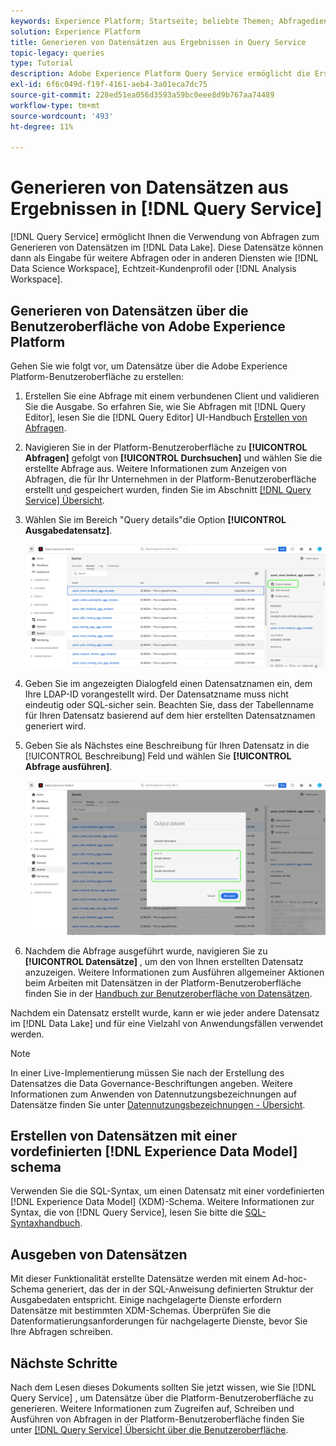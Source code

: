 ```yaml
---
keywords: Experience Platform; Startseite; beliebte Themen; Abfragedienst; Query Service; Datensätze generieren; Datensatz generieren; Datensatz erstellen; Datensatz erstellen
solution: Experience Platform
title: Generieren von Datensätzen aus Ergebnissen in Query Service
topic-legacy: queries
type: Tutorial
description: Adobe Experience Platform Query Service ermöglicht die Erstellung von Datensätzen über die Benutzeroberfläche. Nachdem ein Datensatz erstellt wurde, kann er wie jeder andere Datensatz im Data Lake aufgerufen und für eine Vielzahl von Anwendungsfällen verwendet werden.
exl-id: 6f6c049d-f19f-4161-aeb4-3a01eca7dc75
source-git-commit: 228ed51ea056d3593a59bc0eee8d9b767aa74489
workflow-type: tm+mt
source-wordcount: '493'
ht-degree: 11%

---
```


# Generieren von Datensätzen aus Ergebnissen in [!DNL Query Service]

[!DNL Query Service] ermöglicht Ihnen die Verwendung von Abfragen zum Generieren von Datensätzen im [!DNL Data Lake]. Diese Datensätze können dann als Eingabe für weitere Abfragen oder in anderen Diensten wie [!DNL Data Science Workspace], Echtzeit-Kundenprofil oder [!DNL Analysis Workspace].

## Generieren von Datensätzen über die Benutzeroberfläche von Adobe Experience Platform

<!-- Screenshot for #3 will need to be updated if schedule queries is moved. -->

Gehen Sie wie folgt vor, um Datensätze über die Adobe Experience Platform-Benutzeroberfläche zu erstellen:

1. Erstellen Sie eine Abfrage mit einem verbundenen Client und validieren Sie die Ausgabe. So erfahren Sie, wie Sie Abfragen mit [!DNL Query Editor], lesen Sie die [!DNL Query Editor] UI-Handbuch [Erstellen von Abfragen](./user-guide.md#writing-queries).

2. Navigieren Sie in der Platform-Benutzeroberfläche zu **[!UICONTROL Abfragen]** gefolgt von **[!UICONTROL Durchsuchen]** und wählen Sie die erstellte Abfrage aus. Weitere Informationen zum Anzeigen von Abfragen, die für Ihr Unternehmen in der Platform-Benutzeroberfläche erstellt und gespeichert wurden, finden Sie im Abschnitt [[!DNL Query Service] Übersicht](./overview.md#browse).

3. Wählen Sie im Bereich &quot;Query details&quot;die Option **[!UICONTROL Ausgabedatensatz]**.

   ![Registerkarte &quot;Abfragearbeitsbereichsvorlage&quot;mit hervorgehobenem Symbol Ausgabedatensatz auswählen.](../images/ui/create-datasets/output-dataset.png)

4. Geben Sie im angezeigten Dialogfeld einen Datensatznamen ein, dem Ihre LDAP-ID vorangestellt wird. Der Datensatzname muss nicht eindeutig oder SQL-sicher sein. Beachten Sie, dass der Tabellenname für Ihren Datensatz basierend auf dem hier erstellten Datensatznamen generiert wird.

5. Geben Sie als Nächstes eine Beschreibung für Ihren Datensatz in die [!UICONTROL Beschreibung] Feld und wählen Sie **[!UICONTROL Abfrage ausführen]**.

   ![Das Dialogfeld Ausgabedatensatz mit den Datensatzdetails und hervorgehobenen Ausführungsabfragen](../images/ui/create-datasets/run-query.png)

6. Nachdem die Abfrage ausgeführt wurde, navigieren Sie zu **[!UICONTROL Datensätze]** , um den von Ihnen erstellten Datensatz anzuzeigen. Weitere Informationen zum Ausführen allgemeiner Aktionen beim Arbeiten mit Datensätzen in der Platform-Benutzeroberfläche finden Sie in der [Handbuch zur Benutzeroberfläche von Datensätzen](../../catalog/datasets/user-guide.md).

Nachdem ein Datensatz erstellt wurde, kann er wie jeder andere Datensatz im [!DNL Data Lake] und für eine Vielzahl von Anwendungsfällen verwendet werden.

>[!NOTE]
>
>In einer Live-Implementierung müssen Sie nach der Erstellung des Datensatzes die Data Governance-Beschriftungen angeben. Weitere Informationen zum Anwenden von Datennutzungsbezeichnungen auf Datensätze finden Sie unter [Datennutzungsbezeichnungen - Übersicht](../../data-governance/labels/overview.md).

## Erstellen von Datensätzen mit einer vordefinierten [!DNL Experience Data Model] schema

Verwenden Sie die SQL-Syntax, um einen Datensatz mit einer vordefinierten [!DNL Experience Data Model] (XDM)-Schema. Weitere Informationen zur Syntax, die von [!DNL Query Service], lesen Sie bitte die [SQL-Syntaxhandbuch](../sql/syntax.md#create-table-as-select).

## Ausgeben von Datensätzen

Mit dieser Funktionalität erstellte Datensätze werden mit einem Ad-hoc-Schema generiert, das der in der SQL-Anweisung definierten Struktur der Ausgabedaten entspricht. Einige nachgelagerte Dienste erfordern Datensätze mit bestimmten XDM-Schemas. Überprüfen Sie die Datenformatierungsanforderungen für nachgelagerte Dienste, bevor Sie Ihre Abfragen schreiben.

## Nächste Schritte

Nach dem Lesen dieses Dokuments sollten Sie jetzt wissen, wie Sie [!DNL Query Service] , um Datensätze über die Platform-Benutzeroberfläche zu generieren. Weitere Informationen zum Zugreifen auf, Schreiben und Ausführen von Abfragen in der Platform-Benutzeroberfläche finden Sie unter [[!DNL Query Service] Übersicht über die Benutzeroberfläche](./overview.md).
